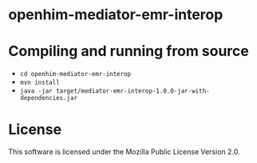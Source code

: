 openhim-mediator-emr-interop
===========================
# Compiling and running from source
* `cd openhim-mediator-emr-interop`
* `mvn install`
* `java -jar target/mediator-emr-interop-1.0.0-jar-with-dependencies.jar`

# License
This software is licensed under the Mozilla Public License Version 2.0.
